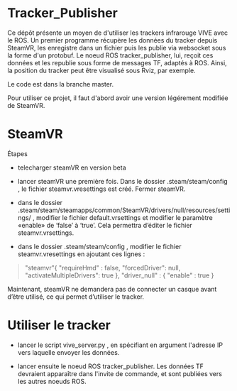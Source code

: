 # Tracker_Publisher

Ce dépôt présente un moyen de d'utiliser les trackers infrarouge VIVE avec le ROS. Un premier programme récupère les données du tracker depuis SteamVR, les enregistre dans un fichier puis les publie via websocket sous la forme d'un protobuf. Le noeud ROS tracker_publisher, lui, reçoit ces données et les republie sous forme de messages TF, adaptés à ROS. Ainsi, la position du tracker peut être visualisé sous Rviz, par exemple.

Le code est dans la branche master.

Pour utiliser ce projet, il faut d'abord avoir une version légérement modifiée de SteamVR.

# SteamVR

Étapes

- telecharger steamVR en version beta

- lancer steamVR une première fois. Dans le dossier .steam/steam/config , le fichier steamvr.vresettings est créé. Fermer steamVR. 

- dans le dossier .steam/steam/steamapps/common/SteamVR/drivers/null/resources/settings/ , modifier le fichier default.vrsettings et modifier le paramètre «enable» de ‘false’ à ‘true’. Cela permettra d’éditer le fichier steamvr.vrsettings.

- dans le dossier .steam/steam/config , modifier le fichier steamvr.vresettings  en ajoutant ces lignes :

> "steamvr"{
    "requireHmd" : false,
    "forcedDriver": null,
    "activateMultipleDrivers": true
},
"driver_null" : {
    "enable" : true
}

Maintenant, steamVR ne demandera pas de connecter un casque avant d’être utilisé, ce qui permet d’utiliser le tracker.

# Utiliser le tracker

- lancer le script vive_server.py , en spécifiant en argument l'adresse IP vers laquelle envoyer les données.

- lancer ensuite le noeud ROS tracker_publisher. Les données TF devraient apparaître dans l'invite de commande, et sont publiées vers les autres noeuds ROS.

